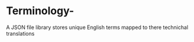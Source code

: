 # Terminology-
A JSON file library stores unique English terms mapped to there technichal translations 
